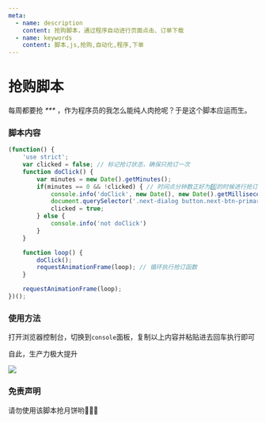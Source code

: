 ```yaml
---
meta:
  - name: description
    content: 抢购脚本，通过程序自动进行页面点击、订单下载
  - name: keywords
    content: 脚本,js,抢购,自动化,程序,下单
---
```

# 抢购脚本

每周都要抢 _***_ ，作为程序员的我怎么能纯人肉抢呢？于是这个脚本应运而生。

<ImgView title="脚本" url="https://z.wiki/autoupload/2022-09-12/be11be625b444277b6c348e12f37a29c.image.png" />

### 脚本内容

```JavaScript
(function() {
    'use strict';
    var clicked = false; // 标记抢订状态，确保只抢订一次
    function doClick() {
        var minutes = new Date().getMinutes();
        if(minutes == 0 && !clicked) { // 时间点分钟数正好为0️⃣的时候进行抢订
            console.info('doClick', new Date(), new Date().getMilliseconds());
            document.querySelector('.next-dialog button.next-btn-primary').click(); // 需要点击的按钮，根据实际需要来修改
            clicked = true;
        } else {
            console.info('not doClick')
        }
    }

    function loop() {
        doClick();
        requestAnimationFrame(loop); // 循环执行抢订函数
    }

    requestAnimationFrame(loop);
})();
```

### 使用方法

打开浏览器控制台，切换到`console`面板，复制以上内容并粘贴进去回车执行即可

<ImgView title="脚本" url="https://z.wiki/autoupload/2022-09-12/929cf03e38e843c3bd8b409e3b475afd.image.png" />

自此，生产力极大提升

![](https://z.wiki/autoupload/2022-09-12/12fa5566e24c4ceaaadce8271f55827c.红领巾.gif)

### 免责声明

请勿使用该脚本抢月饼哟🐶🐶🐶

<TheEnd />


